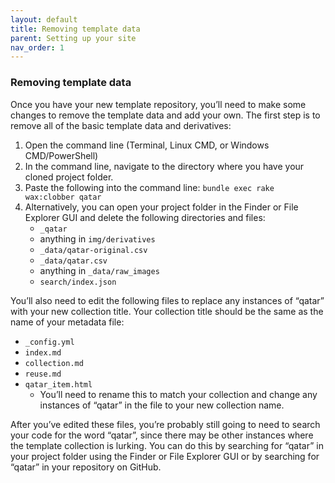 ```yaml
---
layout: default
title: Removing template data
parent: Setting up your site
nav_order: 1
---
```

### **Removing template data**

Once you have your new template repository, you’ll need to make some changes to remove the template data and add your own. The first step is to remove all of the basic template data and derivatives:

1. Open the command line (Terminal, Linux CMD, or Windows CMD/PowerShell)  
2. In the command line, navigate to the directory where you have your cloned project folder.  
3. Paste the following into the command line: `bundle exec rake wax:clobber qatar`  
4. Alternatively, you can open your project folder in the Finder or File Explorer GUI and delete the following directories and files:  
   * `_qatar`  
   * anything in `img/derivatives`  
   * `_data/qatar-original.csv  `
   * `_data/qatar.csv`  
   * anything in `_data/raw_images` 
   * `search/index.json`

You’ll also need to edit the following files to replace any instances of “qatar” with your new collection title. Your collection title should be the same as the name of your metadata file:

* `_config.yml`  
* `index.md`  
* `collection.md`  
* `reuse.md`  
* `qatar_item.html`  
  * You’ll need to rename this to match your collection and change any instances of “qatar” in the file to your new collection name.

After you’ve edited these files, you’re probably still going to need to search your code for the word “qatar”, since there may be other instances where the template collection is lurking. You can do this by searching for “qatar” in your project folder using the Finder or File Explorer GUI or by searching for “qatar” in your repository on GitHub.
